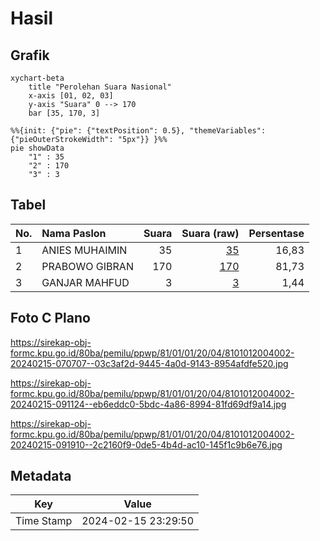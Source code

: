 # Hasil

## Grafik

```mermaid
xychart-beta
    title "Perolehan Suara Nasional"
    x-axis [01, 02, 03]
    y-axis "Suara" 0 --> 170
    bar [35, 170, 3]
```

```mermaid
%%{init: {"pie": {"textPosition": 0.5}, "themeVariables": {"pieOuterStrokeWidth": "5px"}} }%%
pie showData
    "1" : 35
    "2" : 170
    "3" : 3
```

## Tabel

| No. | Nama Paslon    | Suara | Suara (raw) | Persentase |
|:--- |:-------------- | -----:| -----------:| ----------:|
| 1   | ANIES MUHAIMIN | 35    | [35][p-1]   | 16,83      |
| 2   | PRABOWO GIBRAN | 170   | [170][p-2]  | 81,73      |
| 3   | GANJAR MAHFUD  | 3     | [3][p-3]    | 1,44       |


[p-1]: https://github.com/gigit-pemilu/pemilu-2024/blob/main/pilpres/hitung-suara/sub/81-maluku/sub/01-maluku-tengah/sub/01-amahai/sub/2004-soahuku/sub/002-tps/sub/paslon-1.txt
[p-2]: https://github.com/gigit-pemilu/pemilu-2024/blob/main/pilpres/hitung-suara/sub/81-maluku/sub/01-maluku-tengah/sub/01-amahai/sub/2004-soahuku/sub/002-tps/sub/paslon-2.txt
[p-3]: https://github.com/gigit-pemilu/pemilu-2024/blob/main/pilpres/hitung-suara/sub/81-maluku/sub/01-maluku-tengah/sub/01-amahai/sub/2004-soahuku/sub/002-tps/sub/paslon-3.txt

## Foto C Plano

https://sirekap-obj-formc.kpu.go.id/80ba/pemilu/ppwp/81/01/01/20/04/8101012004002-20240215-070707--03c3af2d-9445-4a0d-9143-8954afdfe520.jpg

https://sirekap-obj-formc.kpu.go.id/80ba/pemilu/ppwp/81/01/01/20/04/8101012004002-20240215-091124--eb6eddc0-5bdc-4a86-8994-81fd69df9a14.jpg

https://sirekap-obj-formc.kpu.go.id/80ba/pemilu/ppwp/81/01/01/20/04/8101012004002-20240215-091910--2c2160f9-0de5-4b4d-ac10-145f1c9b6e76.jpg


## Metadata

| Key        | Value               |
| ---------- | ------------------- |
| Time Stamp | 2024-02-15 23:29:50 |



